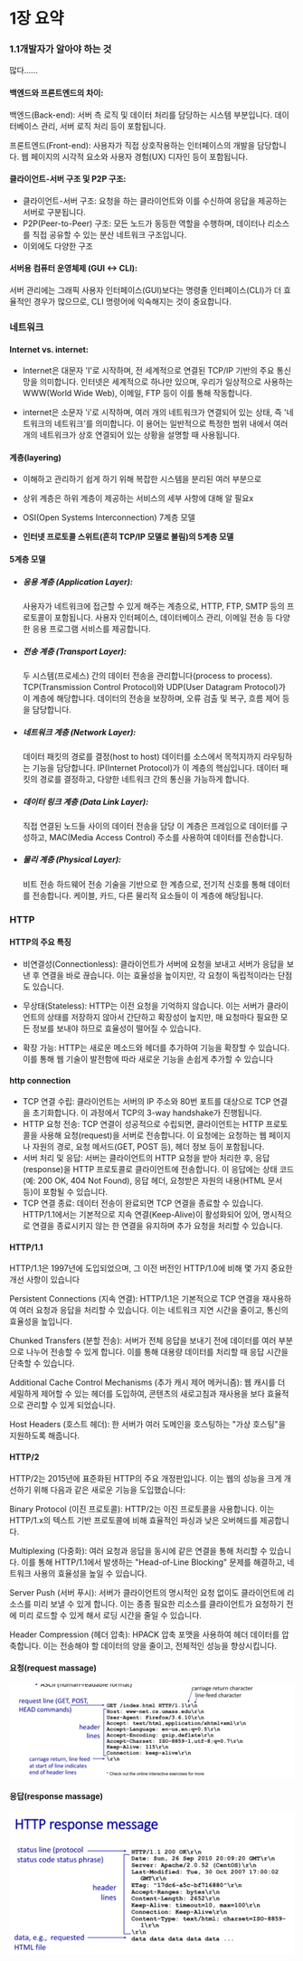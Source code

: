 # 1장 요약

### 1.1개발자가 알아야 하는 것
많다......
#### 백엔드와 프론트엔드의 차이:
백엔드(Back-end): 서버 측 로직 및 데이터 처리를 담당하는 시스템 부분입니다. 데이터베이스 관리, 서버 로직 처리 등이 포함됩니다.

프론트엔드(Front-end): 사용자가 직접 상호작용하는 인터페이스의 개발을 담당합니다. 웹 페이지의 시각적 요소와 사용자 경험(UX) 디자인 등이 포함됩니다.

#### 클라이언트-서버 구조 및 P2P 구조:
- 클라이언트-서버 구조: 요청을 하는 클라이언트와 이를 수신하여 응답을 제공하는 서버로 구분됩니다.
- P2P(Peer-to-Peer) 구조: 모든 노드가 동등한 역할을 수행하며, 데이터나 리소스를 직접 공유할 수 있는 분산 네트워크 구조입니다.
- 이외에도 다양한 구조

#### 서버용 컴퓨터 운영체제 (GUI <-> CLI):
서버 관리에는 그래픽 사용자 인터페이스(GUI)보다는 명령줄 인터페이스(CLI)가 더 효율적인 경우가 많으므로, CLI 명령어에 익숙해지는 것이 중요합니다.

### 네트워크
#### Internet vs. internet:
- Internet은 대문자 'I'로 시작하며, 전 세계적으로 연결된 TCP/IP 기반의 주요 통신망을 의미합니다. 인터넷은 세계적으로 하나만 있으며, 우리가 일상적으로 사용하는 WWW(World Wide Web), 이메일, FTP 등이 이를 통해 작동합니다.

- internet은 소문자 'i'로 시작하며, 여러 개의 네트워크가 연결되어 있는 상태, 즉 '네트워크의 네트워크'를 의미합니다. 이 용어는 일반적으로 특정한 범위 내에서 여러 개의 네트워크가 상호 연결되어 있는 상황을 설명할 때 사용됩니다.

#### 계층(layering)
- 이해하고 관리하기 쉽게 하기 위해 복잡한 시스템을 분리된 여러 부분으로
- 상위 계층은 하위 계층이 제공하는 서비스의 세부 사항에 대해 알 필요x
- OSI(Open Systems Interconnection) 7계층 모델 

- **인터넷 프로토콜 스위트(흔히 TCP/IP 모델로 불림)의 5계층 모델**

#### 5계층 모델
- ##### 응용 계층 (Application Layer): 
    사용자가 네트워크에 접근할 수 있게 해주는 계층으로, HTTP, FTP, SMTP 등의 프로토콜이 포함됩니다. 사용자 인터페이스, 데이터베이스 관리, 이메일 전송 등 다양한 응용 프로그램 서비스를 제공합니다.
- ##### 전송 계층 (Transport Layer): 
    두 시스템(프로세스) 간의 데이터 전송을 관리합니다(process to process). TCP(Transmission Control Protocol)와 UDP(User Datagram Protocol)가 이 계층에 해당합니다. 데이터의 전송을 보장하며, 오류 검출 및 복구, 흐름 제어 등을 담당합니다.
- ##### 네트워크 계층 (Network Layer):
    데이터 패킷의 경로를 결정(host to host) 
    데이터를 소스에서 목적지까지 라우팅하는 기능을 담당합니다. IP(Internet Protocol)가 이 계층의 핵심입니다. 데이터 패킷의 경로를 결정하고, 다양한 네트워크 간의 통신을 가능하게 합니다.
- ##### 데이터 링크 계층 (Data Link Layer): 
    직접 연결된 노드들 사이의 데이터 전송을 담당
    이 계층은 프레임으로 데이터를 구성하고, MAC(Media Access Control) 주소를 사용하여 데이터를 전송합니다.
- ##### 물리 계층 (Physical Layer): 
    비트 전송
    하드웨어 전송 기술을 기반으로 한 계층으로, 전기적 신호를 통해 데이터를 전송합니다. 케이블, 카드, 다른 물리적 요소들이 이 계층에 해당됩니다.
### HTTP
#### HTTP의 주요 특징
- 비연결성(Connectionless): 
클라이언트가 서버에 요청을 보내고 서버가 응답을 보낸 후 연결을 바로 끊습니다. 이는 효율성을 높이지만, 각 요청이 독립적이라는 단점도 있습니다.

- 무상태(Stateless):
HTTP는 이전 요청을 기억하지 않습니다. 이는 서버가 클라이언트의 상태를 저장하지 않아서 간단하고 확장성이 높지만, 매 요청마다 필요한 모든 정보를 보내야 하므로 효율성이 떨어질 수 있습니다.

- 확장 가능: 
HTTP는 새로운 메소드와 헤더를 추가하여 기능을 확장할 수 있습니다. 이를 통해 웹 기술이 발전함에 따라 새로운 기능을 손쉽게 추가할 수 있습니다

#### http connection

- TCP 연결 수립: 
클라이언트는 서버의 IP 주소와 80번 포트를 대상으로 TCP 연결을 초기화합니다. 이 과정에서 TCP의 3-way handshake가 진행됩니다.
- HTTP 요청 전송: 
TCP 연결이 성공적으로 수립되면, 클라이언트는 HTTP 프로토콜을 사용해 요청(request)을 서버로 전송합니다. 이 요청에는 요청하는 웹 페이지나 자원의 경로, 요청 메서드(GET, POST 등), 헤더 정보 등이 포함됩니다.
- 서버 처리 및 응답: 
서버는 클라이언트의 HTTP 요청을 받아 처리한 후, 응답(response)을 HTTP 프로토콜로 클라이언트에 전송합니다. 이 응답에는 상태 코드(예: 200 OK, 404 Not Found), 응답 헤더, 요청받은 자원의 내용(HTML 문서 등)이 포함될 수 있습니다.
- TCP 연결 종료: 
데이터 전송이 완료되면 TCP 연결을 종료할 수 있습니다. HTTP/1.1에서는 기본적으로 지속 연결(Keep-Alive)이 활성화되어 있어, 명시적으로 연결을 종료시키지 않는 한 연결을 유지하며 추가 요청을 처리할 수 있습니다.

#### HTTP/1.1
HTTP/1.1은 1997년에 도입되었으며, 그 이전 버전인 HTTP/1.0에 비해 몇 가지 중요한 개선 사항이 있습니다

Persistent Connections (지속 연결): HTTP/1.1은 기본적으로 TCP 연결을 재사용하여 여러 요청과 응답을 처리할 수 있습니다. 이는 네트워크 지연 시간을 줄이고, 통신의 효율성을 높입니다.

Chunked Transfers (분할 전송): 서버가 전체 응답을 보내기 전에 데이터를 여러 부분으로 나누어 전송할 수 있게 합니다. 이를 통해 대용량 데이터를 처리할 때 응답 시간을 단축할 수 있습니다.

Additional Cache Control Mechanisms (추가 캐시 제어 메커니즘): 웹 캐시를 더 세밀하게 제어할 수 있는 헤더를 도입하여, 콘텐츠의 새로고침과 재사용을 보다 효율적으로 관리할 수 있게 되었습니다.

Host Headers (호스트 헤더): 한 서버가 여러 도메인을 호스팅하는 "가상 호스팅"을 지원하도록 해줍니다.
#### HTTP/2
HTTP/2는 2015년에 표준화된 HTTP의 주요 개정판입니다. 이는 웹의 성능을 크게 개선하기 위해 다음과 같은 새로운 기능을 도입했습니다:

Binary Protocol (이진 프로토콜): HTTP/2는 이진 프로토콜을 사용합니다. 이는 HTTP/1.x의 텍스트 기반 프로토콜에 비해 효율적인 파싱과 낮은 오버헤드를 제공합니다.

Multiplexing (다중화): 여러 요청과 응답을 동시에 같은 연결을 통해 처리할 수 있습니다. 이를 통해 HTTP/1.1에서 발생하는 "Head-of-Line Blocking" 문제를 해결하고, 네트워크 사용의 효율성을 높일 수 있습니다.

Server Push (서버 푸시): 서버가 클라이언트의 명시적인 요청 없이도 클라이언트에 리소스를 미리 보낼 수 있게 합니다. 이는 종종 필요한 리소스를 클라이언트가 요청하기 전에 미리 로드할 수 있게 해서 로딩 시간을 줄일 수 있습니다.

Header Compression (헤더 압축): HPACK 압축 포맷을 사용하여 헤더 데이터를 압축합니다. 이는 전송해야 할 데이터의 양을 줄이고, 전체적인 성능을 향상시킵니다.

#### 요청(request massage) 
![alt text](image.png)
#### 응답(response massage)
![alt text](image-1.png)